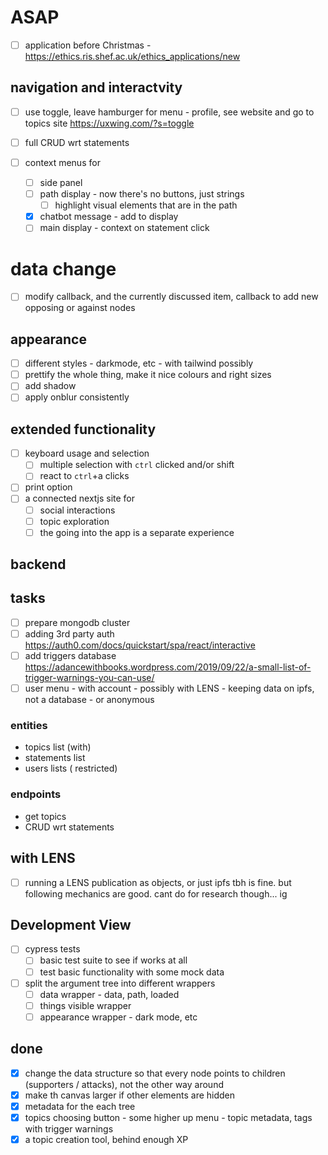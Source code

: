 
# ASAP
- [ ] application before Christmas - https://ethics.ris.shef.ac.uk/ethics_applications/new

## navigation and interactvity
- [ ] use toggle, leave hamburger for menu - profile, see website and go to topics site https://uxwing.com/?s=toggle

- [ ] full CRUD wrt statements
- [ ] context menus for
  - [ ] side panel
  - [ ] path display - now there's no buttons, just strings
    - [ ] highlight visual elements that are in the path
  - [x] chatbot message - add to display
  - [ ] main display - context on statement click

# data change
- [ ] modify callback, and the currently discussed item, callback to add new opposing or against nodes

## appearance
- [ ] different styles - darkmode, etc - with tailwind possibly
- [ ] prettify the whole thing, make it nice colours and right sizes  
- [ ] add shadow
- [ ] apply onblur consistently

## extended functionality
- [ ] keyboard usage and selection
  - [ ] multiple selection with `ctrl` clicked and/or shift
  - [ ] react to `ctrl`+a clicks
- [ ] print option
- [ ] a connected nextjs site for 
  - [ ] social interactions
  - [ ] topic exploration
  - [ ] the going into the app is a separate experience

## backend
## tasks
- [ ] prepare mongodb cluster
- [ ] adding 3rd party auth https://auth0.com/docs/quickstart/spa/react/interactive
- [ ] add triggers database https://adancewithbooks.wordpress.com/2019/09/22/a-small-list-of-trigger-warnings-you-can-use/
- [ ] user menu - with account - possibly with LENS - keeping data on ipfs, not a database - or anonymous

### entities
- topics list (with)
- statements list
- users lists ( restricted)


### endpoints
- get topics
- CRUD wrt statements

## with LENS
- [ ] running a LENS publication as objects, or just ipfs tbh is fine. but following mechanics are good. cant do for research though... ig


## Development View
- [ ] cypress tests 
  - [ ] basic test suite to see if works at all
  - [ ] test basic functionality with some mock data
- [ ] split the argument tree into different wrappers 
  - [ ] data wrapper - data, path, loaded
  - [ ] things visible wrapper
  - [ ] appearance wrapper - dark mode, etc

## done
- [x] change the data structure so that every node points to children (supporters / attacks), not the other way around
- [x] make th canvas larger if other elements are hidden
- [x] metadata for the each tree
- [x] topics choosing button - some higher up menu - topic metadata, tags with trigger warnings
- [x] a topic creation tool, behind enough XP 
